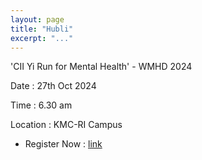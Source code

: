```yaml
---
layout: page
title: "Hubli"
excerpt: "..."
---
```




'CII Yi Run for Mental Health' - WMHD 2024


Date : 27th Oct 2024

Time : 6.30 am

Location : KMC-RI Campus


- Register Now : [link](tinyurl.com/hubli-2024-run)